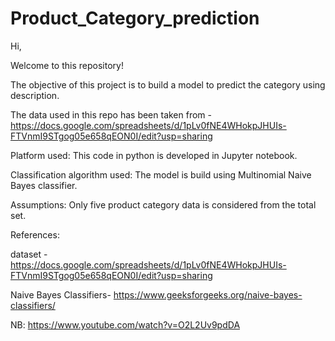# Product_Category_prediction
Hi,

Welcome to this repository! 

The objective of this project is to build a model to predict the category using description. 

The data used in this repo has been taken from -
https://docs.google.com/spreadsheets/d/1pLv0fNE4WHokpJHUIs-FTVnmI9STgog05e658qEON0I/edit?usp=sharing

Platform used: This code in python is developed in Jupyter notebook.

Classification algorithm used: The model is build using Multinomial Naive Bayes classifier.

Assumptions:
Only five product category data is considered from the total set.

References:

dataset - https://docs.google.com/spreadsheets/d/1pLv0fNE4WHokpJHUIs-FTVnmI9STgog05e658qEON0I/edit?usp=sharing

Naive Bayes Classifiers- https://www.geeksforgeeks.org/naive-bayes-classifiers/

NB: https://www.youtube.com/watch?v=O2L2Uv9pdDA




